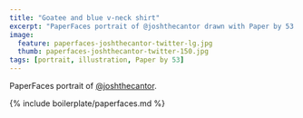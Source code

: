 ```yaml
---
title: "Goatee and blue v-neck shirt"
excerpt: "PaperFaces portrait of @joshthecantor drawn with Paper by 53 on an iPad."
image: 
  feature: paperfaces-joshthecantor-twitter-lg.jpg
  thumb: paperfaces-joshthecantor-twitter-150.jpg
tags: [portrait, illustration, Paper by 53]
---
```


PaperFaces portrait of [@joshthecantor](http://twitter.com/joshthecantor).

{% include boilerplate/paperfaces.md %}